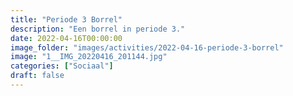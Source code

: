 ```yaml
---
title: "Periode 3 Borrel"
description: "Een borrel in periode 3."
date: 2022-04-16T00:00:00
image_folder: "images/activities/2022-04-16-periode-3-borrel"
image: "1__IMG_20220416_201144.jpg"
categories: ["Sociaal"]
draft: false
---
```


